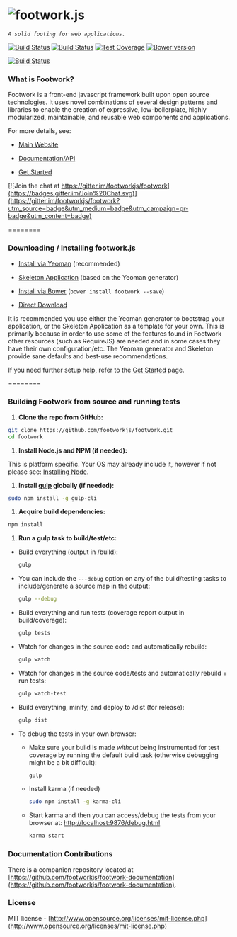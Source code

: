 ![footwork.js](https://raw.github.com/footworkjs/footwork/master/dist/gh-footwork-logo.png)
========

*```A solid footing for web applications.```*

[![Build Status](https://travis-ci.org/footworkjs/footwork.png?branch=master)](https://travis-ci.org/footworkjs/footwork) [![Build Status](https://saucelabs.com/buildstatus/reflectiv)](https://saucelabs.com/u/reflectiv) [![Test Coverage](https://coveralls.io/repos/github/footworkjs/footwork/badge.svg?branch=master&r=111)](https://coveralls.io/github/footworkjs/footwork) [![Bower version](https://badge.fury.io/bo/footwork.svg)](https://badge.fury.io/bo/footwork)

[![Build Status](https://saucelabs.com/browser-matrix/reflectiv.svg)](https://saucelabs.com/u/reflectiv)

### What is Footwork?

Footwork is a front-end javascript framework built upon open source technologies. It uses novel combinations of several design patterns and libraries to enable the creation of expressive, low-boilerplate, highly modularized, maintainable, and reusable web components and applications.

For more details, see:

* [Main Website](http://footworkjs.com/ "http://footworkjs.com")

* [Documentation/API](http://footworkjs.com/docs/list "Documentation and API information")

* [Get Started](http://footworkjs.com/get-started "Get Started")

[![Join the chat at https://gitter.im/footworkjs/footwork](https://badges.gitter.im/Join%20Chat.svg)](https://gitter.im/footworkjs/footwork?utm_source=badge&utm_medium=badge&utm_campaign=pr-badge&utm_content=badge)

========

### Downloading / Installing footwork.js

  * [Install via Yeoman](https://github.com/footworkjs/generator-footwork#readme "FootworkJS Yeoman Generator") (recommended)

  * [Skeleton Application](https://github.com/footworkjs/skeleton-app#readme "Skeleton Application") (based on the Yeoman generator)

  * [Install via Bower](http://footworkjs.com/get-started#bower) (```bower install footwork --save```)

  * [Direct Download](https://github.com/footworkjs/footwork/blob/master/dist)

It is recommended you use either the Yeoman generator to bootstrap your application, or the Skeleton Application as a template for your own. This is primarily because in order to use some of the features found in Footwork other resources (such as RequireJS) are needed and in some cases they have their own configuration/etc. The Yeoman generator and Skeleton provide sane defaults and best-use recommendations.

If you need further setup help, refer to the [Get Started](http://footworkjs.com/get-started "Get Started") page.

========

### Building Footwork from source and running tests

1. **Clone the repo from GitHub:**
  
  ```bash
  git clone https://github.com/footworkjs/footwork.git
  cd footwork
  ```

1. **Install Node.js and NPM (if needed):**

  This is platform specific. Your OS may already include it, however if not please see: [Installing Node](https://docs.npmjs.com/getting-started/installing-node).

1. **Install [gulp](http://gulpjs.com/) globally (if needed):** 

  ```bash
  sudo npm install -g gulp-cli
  ```

1. **Acquire build dependencies:**

  ```bash
  npm install
  ```

1. **Run a gulp task to build/test/etc:**
  
  * Build everything (output in /build):
  
    ```bash
    gulp
    ```
  
  * You can include the `---debug` option on any of the build/testing tasks to include/generate a source map in the output:
  
    ```bash
    gulp --debug
    ```

  * Build everything and run tests (coverage report output in build/coverage):
  
    ```bash
    gulp tests
    ```

  * Watch for changes in the source code and automatically rebuild:
  
    ```bash
    gulp watch
    ```
  
  * Watch for changes in the source code/tests and automatically rebuild + run tests:
  
    ```bash
    gulp watch-test
    ```

  * Build everything, minify, and deploy to /dist (for release):
  
    ```bash
    gulp dist
    ```

  * To debug the tests in your own browser:
    
    * Make sure your build is made *without* being instrumented for test coverage by running the default build task (otherwise debugging might be a bit difficult):

      ```bash
      gulp
      ```

    * Install karma (if needed)

      ```bash
      sudo npm install -g karma-cli
      ```
         
    * Start karma and then you can access/debug the tests from your browser at: [http://localhost:9876/debug.html](http://localhost:9876/debug.html)

      ```bash
      karma start
      ```

### Documentation Contributions

There is a companion repository located at [https://github.com/footworkjs/footwork-documentation](https://github.com/footworkjs/footwork-documentation).

### License

MIT license - [http://www.opensource.org/licenses/mit-license.php](http://www.opensource.org/licenses/mit-license.php)

